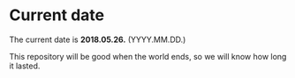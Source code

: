 # Current date

The current date is **2018.05.26.** (YYYY.MM.DD.)

This repository will be good when the world ends, so we will know how long it lasted.